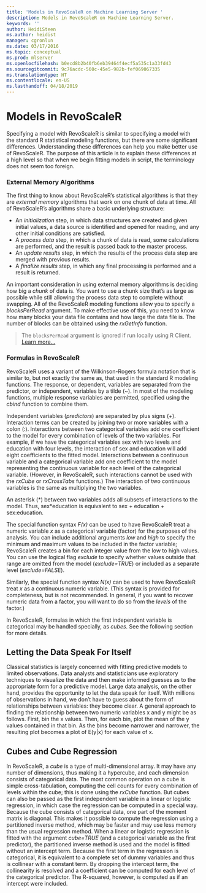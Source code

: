 ```yaml
---
title: 'Models in RevoScaleR on Machine Learning Server '
description: Models in RevoScaleR on Machine Learning Server.
keywords: ''
author: HeidiSteen
ms.author: heidist
manager: cgronlun
ms.date: 03/17/2016
ms.topic: conceptual
ms.prod: mlserver
ms.openlocfilehash: b0ecd8b2b40fb6eb39464f4ecf5a535c1a33fd43
ms.sourcegitcommit: 9c76acdc-560c-45e5-982b-fef069067335
ms.translationtype: HT
ms.contentlocale: en-US
ms.lasthandoff: 04/18/2019
---
```

# <a name="models-in-revoscaler"></a>Models in RevoScaleR

Specifying a model with RevoScaleR is similar to specifying a model with the standard R statistical modeling functions, but there are some significant differences. Understanding these differences can help you make better use of RevoScaleR. The purpose of this article is to explain these differences at a high level so that when we begin fitting models in script, the terminology does not seem too foreign.

### <a name="external-memory-algorithms"></a>External Memory Algorithms


The first thing to know about RevoScaleR’s statistical algorithms is that they are *external memory* algorithms that work on one chunk of data at time. All of RevoScaleR’s algorithms share a basic underlying structure:

-   An *initialization* step, in which data structures are created and given initial values, a data source is identified and opened for reading, and any other initial conditions are satisfied.
-   A *process data* step, in which a chunk of data is read, some calculations are performed, and the result is passed back to the master process.
-   An *update results* step, in which the results of the process data step are merged with previous results.
-   A *finalize results* step, in which any final processing is performed and a result is returned.

An important consideration in using external memory algorithms is deciding how big a *chunk* of data is. You want to use a chunk size that’s as large as possible while still allowing the process data step to complete without swapping. All of the RevoScaleR modeling functions allow you to specify a *blocksPerRead* argument. To make effective use of this, you need to know how many blocks your data file contains and how large the data file is. The number of blocks can be obtained using the *rxGetInfo* function.

>The `blocksPerRead` argument is ignored if run locally using R Client. [Learn more...](tutorial-revoscaler-data-import-transform.md#chunking)

### <a name="formulas-in-revoscaler"></a>Formulas in RevoScaleR

RevoScaleR uses a variant of the Wilkinson-Rogers formula notation that is similar to, but not exactly the same as, that used in the standard R modeling functions. The response, or dependent, variables are separated from the predictor, or independent, variables by a tilde (~). In most of the modeling functions, multiple response variables are permitted, specified using the *cbind* function to combine them.

Independent variables (*predictors*) are separated by plus signs (+). Interaction terms can be created by joining two or more variables with a colon (:). Interactions between two categorical variables add one coefficient to the model for every combination of levels of the two variables. For example, if we have the categorical variables sex with two levels and education with four levels, the interaction of sex and education will add eight coefficients to the fitted model. Interactions between a continuous variable and a categorical variable add one coefficient to the model representing the continuous variable for each level of the categorical variable. (However, in RevoScaleR, such interactions cannot be used with the *rxCube* or *rxCrossTabs* functions.) The interaction of two continuous variables is the same as multiplying the two variables.

An asterisk (\*) between two variables adds all subsets of interactions to the model. Thus, sex\*education is equivalent to sex + education + sex:education.

The special function syntax *F(x)* can be used to have RevoScaleR treat a numeric variable *x* as a categorical variable (factor) for the purposes of the analysis. You can include additional arguments *low* and *high* to specify the minimum and maximum values to be included in the factor variable; RevoScaleR creates a bin for each integer value from the low to high values. You can use the logical flag *exclude* to specify whether values outside that range are omitted from the model (*exclude=TRUE*) or included as a separate level (*exclude=FALSE*).

Similarly, the special function syntax *N(x)* can be used to have RevoScaleR treat *x* as a continuous numeric variable. (This syntax is provided for completeness, but is not recommended. In general, if you want to recover numeric data from a factor, you will want to do so from the *levels* of the factor.)

In RevoScaleR, formulas in which the first independent variable is categorical may be handled specially, as *cubes*. See the following section for more details.

## <a name="letting-the-data-speak-for-itself"></a>Letting the Data Speak For Itself

Classical statistics is largely concerned with fitting predictive models to limited observations. Data analysts and statisticians use exploratory techniques to visualize the data and then make informed guesses as to the appropriate form for a predictive model. Large data analysis, on the other hand, provides the opportunity to let the data speak for itself. With millions of observations in hand, we don’t have to guess about the form of relationships between variables: they become clear. A general approach to finding the relationship between two numeric variables x and y might be as follows. First, bin the x values. Then, for each bin, plot the mean of the y values contained in that bin. As the bins become narrower and narrower, the resulting plot becomes a plot of E(y|x) for each value of x.

## <a name="cubes-and-cube-regression"></a>Cubes and Cube Regression

In RevoScaleR, a *cube* is a type of multi-dimensional array. It may have any number of dimensions, thus making it a hypercube, and each dimension consists of categorical data. The most common operation on a cube is simple cross-tabulation, computing the cell counts for every combination of levels within the cube; this is done using the *rxCube* function. But cubes can also be passed as the first independent variable in a linear or logistic regression, in which case the regression can be computed in a special way. Because the cube consists of categorical data, one part of the moment matrix is diagonal. This makes it possible to compute the regression using a partitioned inverse method, which may be faster and may use less memory than the usual regression method. When a linear or logistic regression is fitted with the argument *cube=TRUE* (and a categorical variable as the first predictor), the partitioned inverse method is used and the model is fitted without an intercept term. Because the first term in the regression is categorical, it is equivalent to a complete set of dummy variables and thus is collinear with a constant term. By dropping the intercept term, the collinearity is resolved and a coefficient can be computed for each level of the categorical predictor. The R-squared, however, is computed as if an intercept were included.
